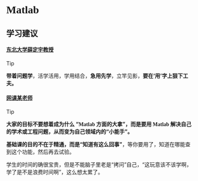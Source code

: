 # <font face="Monaco">Matlab</font>
<!-- <style>
blockquote {
  border-left: 2px dashed #333 !important;
  background:  #e4f2fe 0% !important;  
}
</style> -->
## 学习建议

#### <u>东北大学薛定宇教授</u>

> [!TIP]
> **带着问题学**，活学活用，学用结合，**急用先学**，立竿见影，**要在‘用’字上狠下工夫。**

#### <u>网课某老师</u>

> [!TIP]
> **大家的目标不要想着成为什么 “<font face="Monaco">Matlab</font> 方面的大拿”，而是要用 <font face="Monaco">Matlab</font> 解决自己的学术或工程问题，从而变为自己领域内的“小能手”。**
>
> **基础课的目的不在于精通，而是“知道有这么回事”**，等你要用了，知道在哪能查到这个功能，然后再去试验。
>
> 学生的时间的确很宝贵，但是不能脑子里老是“拷问”自己，“这玩意该不该学啊，学了是不是浪费时间啊”，这么想太累了。